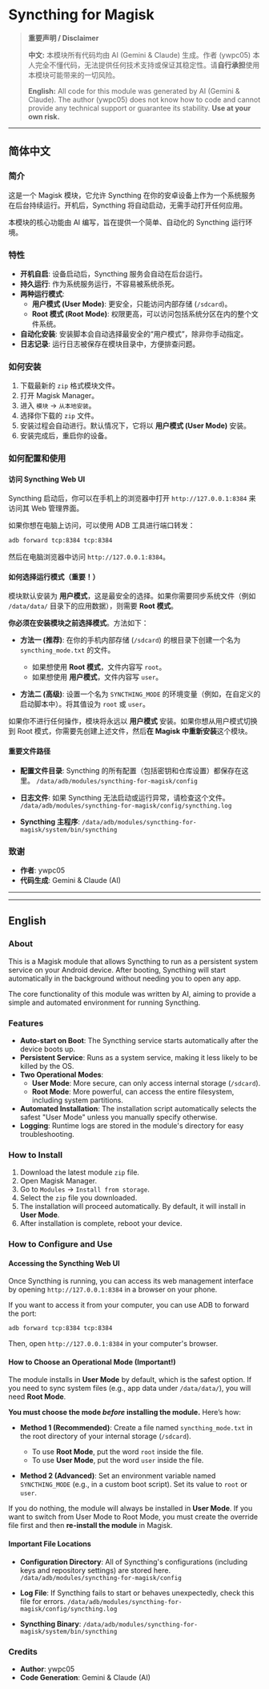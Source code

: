 # Syncthing for Magisk

> **重要声明 / Disclaimer**
>
> **中文:** 本模块所有代码均由 AI (Gemini & Claude) 生成。作者 (ywpc05) 本人完全不懂代码，无法提供任何技术支持或保证其稳定性。请**自行承担**使用本模块可能带来的一切风险。
>
> **English:** All code for this module was generated by AI (Gemini & Claude). The author (ywpc05) does not know how to code and cannot provide any technical support or guarantee its stability. **Use at your own risk.**

---

## 简体中文

### 简介

这是一个 Magisk 模块，它允许 Syncthing 在你的安卓设备上作为一个系统服务在后台持续运行。开机后，Syncthing 将自动启动，无需手动打开任何应用。

本模块的核心功能由 AI 编写，旨在提供一个简单、自动化的 Syncthing 运行环境。

### 特性

- **开机自启**: 设备启动后，Syncthing 服务会自动在后台运行。
- **持久运行**: 作为系统服务运行，不容易被系统杀死。
- **两种运行模式**:
    - **用户模式 (User Mode)**: 更安全，只能访问内部存储 (`/sdcard`)。
    - **Root 模式 (Root Mode)**: 权限更高，可以访问包括系统分区在内的整个文件系统。
- **自动化安装**: 安装脚本会自动选择最安全的“用户模式”，除非你手动指定。
- **日志记录**: 运行日志被保存在模块目录中，方便排查问题。

### 如何安装

1.  下载最新的 `zip` 格式模块文件。
2.  打开 Magisk Manager。
3.  进入 `模块` -> `从本地安装`。
4.  选择你下载的 `zip` 文件。
5.  安装过程会自动进行。默认情况下，它将以 **用户模式 (User Mode)** 安装。
6.  安装完成后，重启你的设备。

### 如何配置和使用

#### 访问 Syncthing Web UI

Syncthing 启动后，你可以在手机上的浏览器中打开 `http://127.0.0.1:8384` 来访问其 Web 管理界面。

如果你想在电脑上访问，可以使用 ADB 工具进行端口转发：
```bash
adb forward tcp:8384 tcp:8384
```
然后在电脑浏览器中访问 `http://127.0.0.1:8384`。

#### 如何选择运行模式（重要！）

模块默认安装为 **用户模式**，这是最安全的选择。如果你需要同步系统文件（例如 `/data/data/` 目录下的应用数据），则需要 **Root 模式**。

**你必须在安装模块之前选择模式**。方法如下：

- **方法一 (推荐)**: 在你的手机内部存储 (`/sdcard`) 的根目录下创建一个名为 `syncthing_mode.txt` 的文件。
    - 如果想使用 **Root 模式**，文件内容写 `root`。
    - 如果想使用 **用户模式**，文件内容写 `user`。

- **方法二 (高级)**: 设置一个名为 `SYNCTHING_MODE` 的环境变量（例如，在自定义的启动脚本中）。将其值设为 `root` 或 `user`。

如果你不进行任何操作，模块将永远以 **用户模式** 安装。如果你想从用户模式切换到 Root 模式，你需要先创建上述文件，然后**在 Magisk 中重新安装**这个模块。

#### 重要文件路径

- **配置文件目录**: Syncthing 的所有配置（包括密钥和仓库设置）都保存在这里。
  `/data/adb/modules/syncthing-for-magisk/config`

- **日志文件**: 如果 Syncthing 无法启动或运行异常，请检查这个文件。
  `/data/adb/modules/syncthing-for-magisk/config/syncthing.log`

- **Syncthing 主程序**:
  `/data/adb/modules/syncthing-for-magisk/system/bin/syncthing`

### 致谢

- **作者**: ywpc05
- **代码生成**: Gemini & Claude (AI)

---
---

## English

### About

This is a Magisk module that allows Syncthing to run as a persistent system service on your Android device. After booting, Syncthing will start automatically in the background without needing you to open any app.

The core functionality of this module was written by AI, aiming to provide a simple and automated environment for running Syncthing.

### Features

- **Auto-start on Boot**: The Syncthing service starts automatically after the device boots up.
- **Persistent Service**: Runs as a system service, making it less likely to be killed by the OS.
- **Two Operational Modes**:
    - **User Mode**: More secure, can only access internal storage (`/sdcard`).
    - **Root Mode**: More powerful, can access the entire filesystem, including system partitions.
- **Automated Installation**: The installation script automatically selects the safest "User Mode" unless you manually specify otherwise.
- **Logging**: Runtime logs are stored in the module's directory for easy troubleshooting.

### How to Install

1.  Download the latest module `zip` file.
2.  Open Magisk Manager.
3.  Go to `Modules` -> `Install from storage`.
4.  Select the `zip` file you downloaded.
5.  The installation will proceed automatically. By default, it will install in **User Mode**.
6.  After installation is complete, reboot your device.

### How to Configure and Use

#### Accessing the Syncthing Web UI

Once Syncthing is running, you can access its web management interface by opening `http://127.0.0.1:8384` in a browser on your phone.

If you want to access it from your computer, you can use ADB to forward the port:
```bash
adb forward tcp:8384 tcp:8384
```
Then, open `http://127.0.0.1:8384` in your computer's browser.

#### How to Choose an Operational Mode (Important!)

The module installs in **User Mode** by default, which is the safest option. If you need to sync system files (e.g., app data under `/data/data/`), you will need **Root Mode**.

**You must choose the mode *before* installing the module.** Here’s how:

- **Method 1 (Recommended)**: Create a file named `syncthing_mode.txt` in the root directory of your internal storage (`/sdcard`).
    - To use **Root Mode**, put the word `root` inside the file.
    - To use **User Mode**, put the word `user` inside the file.

- **Method 2 (Advanced)**: Set an environment variable named `SYNCTHING_MODE` (e.g., in a custom boot script). Set its value to `root` or `user`.

If you do nothing, the module will always be installed in **User Mode**. If you want to switch from User Mode to Root Mode, you must create the override file first and then **re-install the module** in Magisk.

#### Important File Locations

- **Configuration Directory**: All of Syncthing's configurations (including keys and repository settings) are stored here.
  `/data/adb/modules/syncthing-for-magisk/config`

- **Log File**: If Syncthing fails to start or behaves unexpectedly, check this file for errors.
  `/data/adb/modules/syncthing-for-magisk/config/syncthing.log`

- **Syncthing Binary**:
  `/data/adb/modules/syncthing-for-magisk/system/bin/syncthing`

### Credits

- **Author**: ywpc05
- **Code Generation**: Gemini & Claude (AI)

